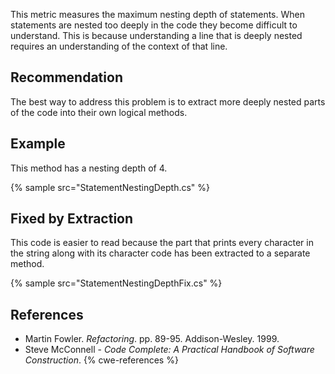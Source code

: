 This metric measures the maximum nesting depth of statements. When statements are nested too deeply in the code they become difficult to understand. This is because understanding a line that is deeply nested requires an understanding of the context of that line.


## Recommendation
The best way to address this problem is to extract more deeply nested parts of the code into their own logical methods.


## Example
This method has a nesting depth of 4.

{% sample src="StatementNestingDepth.cs" %}

## Fixed by Extraction
This code is easier to read because the part that prints every character in the string along with its character code has been extracted to a separate method.

{% sample src="StatementNestingDepthFix.cs" %}

## References
* Martin Fowler. *Refactoring*. pp. 89-95. Addison-Wesley. 1999.
* Steve McConnell - *Code Complete: A Practical Handbook of Software Construction*.
{% cwe-references %}
